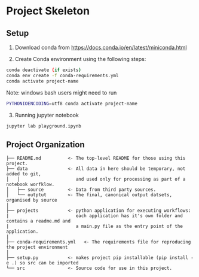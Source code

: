 # Project Skeleton


## Setup

1. Download conda from https://docs.conda.io/en/latest/miniconda.html

2. Create Conda environment using the following steps:
```bash 
conda deactivate (if exists)
conda env create -f conda-requirements.yml
conda activate project-name
```
Note: windows bash users might need to run 
```bash 
PYTHONIOENCODING=utf8 conda activate project-name
```
3. Running jupyter notebook 
```bash 
jupyter lab playground.ipynb
```


## Project Organization

    ├── README.md          <- The top-level README for those using this project.
    ├── data               <- All data in here should be temporary, not added to git, 
    │   │                     and used only for processing as part of a notebook worfklow.
    │   ├── source         <- Data from third party sources.
    │   └── outptut        <- The final, canonical output datsets, organised by source
    │
    ├── projects           <- python application for executing workflows:
    |                         each application has it's own folder and contains a readme.md and
    |                         a main.py file as the entry point of the application.
    |
    ├── conda-requirements.yml   <- The requirements file for reproducing the project environment
    │
    ├── setup.py           <- makes project pip installable (pip install -e .) so src can be imported
    └── src                <- Source code for use in this project.